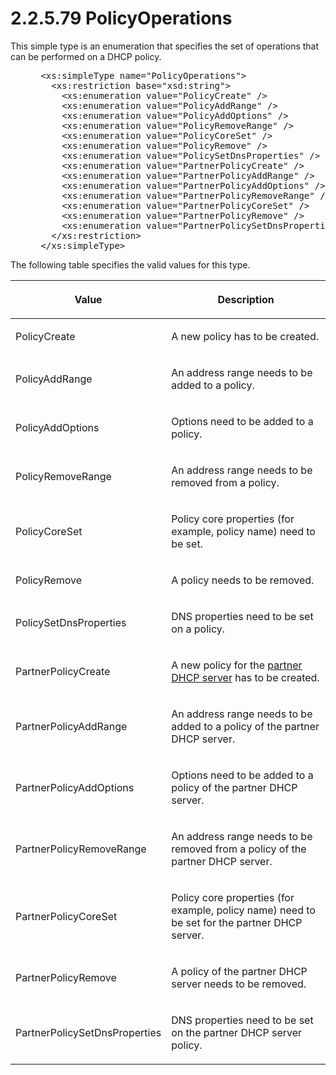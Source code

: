<html dir="LTR" xmlns:mshelp="http://msdn.microsoft.com/mshelp" xmlns:ddue="http://ddue.schemas.microsoft.com/authoring/2003/5" xmlns:xlink="http://www.w3.org/1999/xlink" xmlns:tool="http://www.microsoft.com/tooltip">
 <body>
 <div id="header">
 <h1 class="heading">2.2.5.79 PolicyOperations</h1>
 </div>
 <div id="mainSection">
 <div id="mainBody">
 <div id="allHistory" class="saveHistory"></div>
 <div id="sectionSection0" class="section" name="collapseableSection">
 

<p>This simple type is an enumeration that specifies the set of
operations that can be performed on a DHCP policy.</p>

<dl>
<dd>
<div><pre> &lt;xs:simpleType name=&quot;PolicyOperations&quot;&gt;
   &lt;xs:restriction base=&quot;xsd:string&quot;&gt;
     &lt;xs:enumeration value=&quot;PolicyCreate&quot; /&gt;
     &lt;xs:enumeration value=&quot;PolicyAddRange&quot; /&gt;
     &lt;xs:enumeration value=&quot;PolicyAddOptions&quot; /&gt;
     &lt;xs:enumeration value=&quot;PolicyRemoveRange&quot; /&gt;
     &lt;xs:enumeration value=&quot;PolicyCoreSet&quot; /&gt;
     &lt;xs:enumeration value=&quot;PolicyRemove&quot; /&gt;
     &lt;xs:enumeration value=&quot;PolicySetDnsProperties&quot; /&gt;
     &lt;xs:enumeration value=&quot;PartnerPolicyCreate&quot; /&gt;
     &lt;xs:enumeration value=&quot;PartnerPolicyAddRange&quot; /&gt;
     &lt;xs:enumeration value=&quot;PartnerPolicyAddOptions&quot; /&gt;
     &lt;xs:enumeration value=&quot;PartnerPolicyRemoveRange&quot; /&gt;
     &lt;xs:enumeration value=&quot;PartnerPolicyCoreSet&quot; /&gt;
     &lt;xs:enumeration value=&quot;PartnerPolicyRemove&quot; /&gt;
     &lt;xs:enumeration value=&quot;PartnerPolicySetDnsProperties&quot; /&gt;
   &lt;/xs:restriction&gt;
 &lt;/xs:simpleType&gt;
</pre></div>
</dd></dl>

<p>The following table specifies the valid values for this
type.</p>

<table>
 <thead>
 <tr>
 <th>
 <p>Value</p>
 </th>
 <th>
 <p>Description</p>
 </th>
 </tr>
 </thead>
 <tr>
 <td>
 <p>PolicyCreate</p>
 </td>
 <td>
 <p>A new policy has to be created.</p>
 </td>
 </tr>
 <tr>
 <td>
 <p>PolicyAddRange</p>
 </td>
 <td>
 <p>An address range needs to be added to a policy.</p>
 </td>
 </tr>
 <tr>
 <td>
 <p>PolicyAddOptions</p>
 </td>
 <td>
 <p>Options need to be added to a policy.</p>
 </td>
 </tr>
 <tr>
 <td>
 <p>PolicyRemoveRange</p>
 </td>
 <td>
 <p>An address range needs to be removed from a policy.</p>
 </td>
 </tr>
 <tr>
 <td>
 <p>PolicyCoreSet</p>
 </td>
 <td>
 <p>Policy core properties (for example, policy name) need
 to be set.</p>
 </td>
 </tr>
 <tr>
 <td>
 <p>PolicyRemove</p>
 </td>
 <td>
 <p>A policy needs to be removed.</p>
 </td>
 </tr>
 <tr>
 <td>
 <p>PolicySetDnsProperties</p>
 </td>
 <td>
 <p>DNS properties need to be set on a policy.</p>
 </td>
 </tr>
 <tr>
 <td>
 <p>PartnerPolicyCreate</p>
 </td>
 <td>
 <p>A new policy for the <a href="21b4a631-8f28-420f-822f-c5f879d5046e.md#gt_6ba5fec5-46ff-4939-ba74-50194bbeac2d">partner DHCP server</a> has
 to be created.</p>
 </td>
 </tr>
 <tr>
 <td>
 <p>PartnerPolicyAddRange</p>
 </td>
 <td>
 <p>An address range needs to be added to a policy of the
 partner DHCP server.</p>
 </td>
 </tr>
 <tr>
 <td>
 <p>PartnerPolicyAddOptions</p>
 </td>
 <td>
 <p>Options need to be added to a policy of the partner
 DHCP server.</p>
 </td>
 </tr>
 <tr>
 <td>
 <p>PartnerPolicyRemoveRange</p>
 </td>
 <td>
 <p>An address range needs to be removed from a policy of
 the partner DHCP server.</p>
 </td>
 </tr>
 <tr>
 <td>
 <p>PartnerPolicyCoreSet</p>
 </td>
 <td>
 <p>Policy core properties (for example, policy name) need
 to be set for the partner DHCP server.</p>
 </td>
 </tr>
 <tr>
 <td>
 <p>PartnerPolicyRemove</p>
 </td>
 <td>
 <p>A policy of the partner DHCP server needs to be
 removed.</p>
 </td>
 </tr>
 <tr>
 <td>
 <p>PartnerPolicySetDnsProperties</p>
 </td>
 <td>
 <p>DNS properties need to be set on the partner DHCP
 server policy.</p>
 </td>
 </tr>
</table>

<p> </p>


 </div>
 </div>
 </div>
 </body>
</html>
